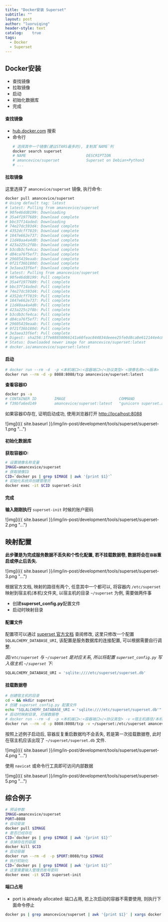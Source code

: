 ```yaml
---
title: "Docker安装 Superset"
subtitle: ""
layout: post
author: "luoruiqing"
header-style: text
catalog:    true
tags:
  - Docker
  - Superset
---
```


## Docker安装

- 查找镜像
- 拉取镜像
- 启动
- 初始化数据库
- 完成


#### 查找镜像

- [hub.docker.com](https://hub.docker.com/r/amancevice/superset) 搜索
- 命令行
    ```sh
    # 选择其中一个镜像(建议STARS最多的), 复制其`NAME`列
    docker search superset
    # NAME                           DESCRIPTION                                     STARS               OFFICIAL            AUTOMATED
    # amancevice/superset            Superset on Debian+Python3                      245                                     [OK]
    # ...
    ```

#### 拉取镜像

这里选择了 `amancevice/superset` 镜像, 执行命令:
```sh
docker pull amancevice/superset
# Using default tag: latest
# latest: Pulling from amancevice/superset
# 90fe46dd8199: Downloading
# 35a4f1977689: Download complete
# bbc37f14aded: Downloading
# 74e27dc593d4: Download complete
# 4352dcff7819: Download complete
# 1847e662e737: Download complete
# 11d40aa4a4d0: Download complete
# 423a225c2f8b: Download complete
# b3cdb3cfe4ca: Download complete
# d84ca76f5ef7: Download complete
# 29605419eaab: Download complete
# 0f21f36b180d: Download complete
# 3e3aea33f6ef: Download complete
# latest: Pulling from amancevice/superset
# 90fe46dd8199: Pull complete
# 35a4f1977689: Pull complete
# bbc37f14aded: Pull complete
# 74e27dc593d4: Pull complete
# 4352dcff7819: Pull complete
# 1847e662e737: Pull complete
# 11d40aa4a4d0: Pull complete
# 423a225c2f8b: Pull complete
# b3cdb3cfe4ca: Pull complete
# d84ca76f5ef7: Pull complete
# 29605419eaab: Pull complete
# 0f21f36b180d: Pull complete
# 3e3aea33f6ef: Pull complete
# Digest: sha256:1f7e88850066141a60feac844834deeee25fe0d8ca8e612144e4c83ca0648e84
# Status: Downloaded newer image for amancevice/superset:latest
# docker.io/amancevice/superset:latest
```

#### 启动

```sh
# docker run --rm -d  -p <本机端口>:<容器端口>/<协议类型> <镜像名称>:<版本>
docker run --rm -d -p 8088:8088/tcp amancevice/superset:latest
```

**查看容器ID**

```sh
docker ps -a
# CONTAINER ID        IMAGE                        COMMAND                  CREATED             STATUS                   PORTS                    NAMES
# f39bfa6ed149        amancevice/superset:latest   "gunicorn superset.a…"   4 minutes ago       Up 4 minutes (healthy)   0.0.0.0:8088->8088/tcp   hopeful_leakey
```

如果容器ID存在, 证明启动成功, 使用浏览器打开 [http://localhost:8088](http://localhost:8088)

![img]({{ site.baseurl }}/img/in-post/development/tools/superset/superset-1.png "...")

#### 初始化数据库

**获取容器ID:**

```sh
# 设置镜像名称变量
IMAGE=amancevice/superset
# 获取镜像ID
CID=`docker ps | grep $IMAGE | awk '{print $1}'`
# 初始化系统并创建管理员
docker exec -it $CID superset-init
```

#### 完成



**输入刚刚执行** `superset-init` 时候的账户密码

![img]({{ site.baseurl }}/img/in-post/development/tools/superset/superset-2.png "...")

## 映射配置

**此步骤是为完成服务数据不丢失和个性化配置, 若不挂载数据卷, 数据将会在`容器`重启或停止后丢失.**

![img]({{ site.baseurl }}/img/in-post/development/tools/superset/superset-3.png "...")

根据官方文档, 映射的路径有两个, 任意其中一个都可以, 将容器内 `/etc/superset` 映射到宿主机(本机)文件夹, 以宿主机的目录 `~/superset` 为例, 需要做两件事

- 创建**superset_config.py**配置文件
- 启动时映射目录

#### 配置文件

配置项可以通过 [superset 官方文档](https://superset.incubator.apache.org/) 查阅修改, 这里只修改一个配置 `SQLALCHEMY_DATABASE_URI`, 该配置是服务数据库的连接配置, 可以根据需要自行调整.

*因`/etc/superset` 与 `~/superset` 是对应关系, 所以将配置 `superset_config.py` 写入宿主机 `~/superset` 下:*

```python
SQLALCHEMY_DATABASE_URI = 'sqlite:////etc/superset/superset.db'
```

#### 挂载数据卷

```sh
# 创建宿主机的目录
cd ~ && mkdir superset
# 创建 superset_config.py 配置文件
echo "SQLALCHEMY_DATABASE_URI = 'sqlite:////etc/superset/superset.db'" >  ~/superset/superset_config.py
# 启动时映射目录, 对接数据卷
# docker run --rm -d  -p <本机端口>:<容器端口>/<协议类型> -v <宿主机路径/本机路径>:<镜像年路径> <镜像名称>:<版本>
docker run --rm -d -p 8088:8088/tcp -v ~/superset:/etc/superset amancevice/superset:latest
```

按照上述例子启动后, 容器反复重启数据均不会丢失, 若是第一次挂载数据卷, 此时在宿主机应该出现了 `~/superset/superset.db` 文件.

![img]({{ site.baseurl }}/img/in-post/development/tools/superset/superset-4.png "...")

使用 `navicat` 或命令行工具即可访问内部数据

![img]({{ site.baseurl }}/img/in-post/development/tools/superset/superset-5.png "...")


## 综合例子


```sh
# 预设参数
IMAGE=amancevice/superset
PORT=8088
# 自动安装
docker pull $IMAGE
# 是否已经存在
CID=`docker ps | grep $IMAGE | awk '{print $1}'`
# 杀掉存在的容器
docker kill $CID
# 启动容器
docker run --rm -d  -p $PORT:8088/tcp $IMAGE
# 执行初始化
CID=`docker ps | grep $IMAGE | awk '{print $1}'`
# 这里需要输入管理员账号密码
docker exec -it $CID superset-init
```

#### 端口占用

- port is already allocated: 端口占用, 若上次启动的容器不需要使用, 则执行下面命令停止

```sh
docker ps | grep amancevice/superset | awk '{print $1}' | xargs docker kill 
```
